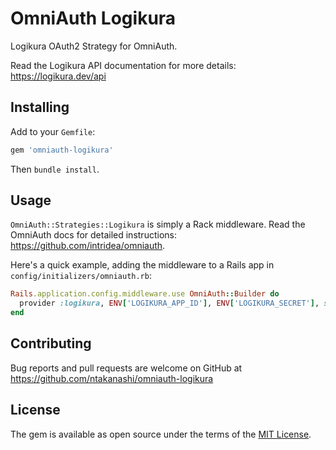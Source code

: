 # OmniAuth Logikura

Logikura OAuth2 Strategy for OmniAuth.

Read the Logikura API documentation for more details: https://logikura.dev/api

## Installing

Add to your `Gemfile`:

```ruby
gem 'omniauth-logikura'
```

Then `bundle install`.

## Usage

`OmniAuth::Strategies::Logikura` is simply a Rack middleware. Read the OmniAuth docs for detailed instructions: https://github.com/intridea/omniauth.

Here's a quick example, adding the middleware to a Rails app in `config/initializers/omniauth.rb`:

```ruby
Rails.application.config.middleware.use OmniAuth::Builder do
  provider :logikura, ENV['LOGIKURA_APP_ID'], ENV['LOGIKURA_SECRET'], scope: 'read'
end
```

## Contributing

Bug reports and pull requests are welcome on GitHub at https://github.com/ntakanashi/omniauth-logikura


## License

The gem is available as open source under the terms of the [MIT License](http://opensource.org/licenses/MIT).
